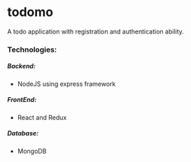 # todomo
A todo application with registration and authentication ability.

### Technologies:
##### Backend:
* NodeJS using express framework
##### FrontEnd:
* React and Redux
##### Database:
* MongoDB